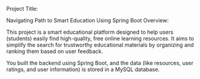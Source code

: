 Project Title:

Navigating Path to Smart Education Using Spring Boot
Overview:

This project is a smart educational platform designed to help users (students) easily find high-quality, free online learning resources. It aims to simplify the search for trustworthy educational materials by organizing and ranking them based on user feedback.

You built the backend using Spring Boot, and the data (like resources, user ratings, and user information) is stored in a MySQL database.
